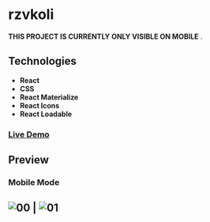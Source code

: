 # rzvkoli

**THIS PROJECT IS CURRENTLY ONLY VISIBLE ON MOBILE** .

## Technologies

- **React**
- **CSS**
- **React Materialize**
- **React Icons**
- **React Loadable**

### [Live Demo](https://rzvkoli.netlify.app/)

## Preview
### Mobile Mode
![00](https://user-images.githubusercontent.com/100797809/209311928-d8cbd231-4f4a-4893-a458-dc28247b93b3.jpg) | ![01](https://user-images.githubusercontent.com/100797809/209312167-920452f2-8b14-4896-b196-59eb0a0da8c6.jpg)
---
